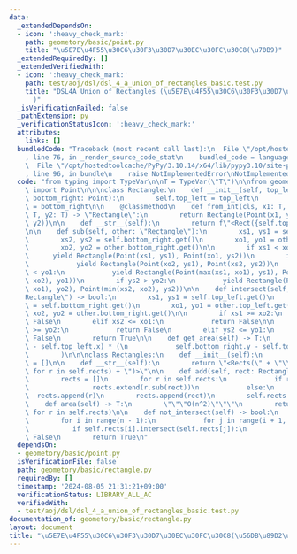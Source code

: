 ```yaml
---
data:
  _extendedDependsOn:
  - icon: ':heavy_check_mark:'
    path: geometory/basic/point.py
    title: "\u5E7E\u4F55\u30C6\u30F3\u30D7\u30EC\u30FC\u30C8(\u70B9)"
  _extendedRequiredBy: []
  _extendedVerifiedWith:
  - icon: ':heavy_check_mark:'
    path: test/aoj/dsl/dsl_4_a_union_of_rectangles_basic.test.py
    title: "DSL4A Union of Rectangles (\u5E7E\u4F55\u30C6\u30F3\u30D7\u30EC\u30FC\u30C8\
      )"
  _isVerificationFailed: false
  _pathExtension: py
  _verificationStatusIcon: ':heavy_check_mark:'
  attributes:
    links: []
  bundledCode: "Traceback (most recent call last):\n  File \"/opt/hostedtoolcache/PyPy/3.10.14/x64/lib/pypy3.10/site-packages/onlinejudge_verify/documentation/build.py\"\
    , line 76, in _render_source_code_stat\n    bundled_code = language.bundle(\n\
    \  File \"/opt/hostedtoolcache/PyPy/3.10.14/x64/lib/pypy3.10/site-packages/onlinejudge_verify/languages/python.py\"\
    , line 96, in bundle\n    raise NotImplementedError\nNotImplementedError\n"
  code: "from typing import TypeVar\n\nT = TypeVar(\"T\")\n\nfrom geometory.basic.point\
    \ import Point\n\n\nclass Rectangle:\n    def __init__(self, top_left: Point,\
    \ bottom_right: Point):\n        self.top_left = top_left\n        self.bottom_right\
    \ = bottom_right\n\n    @classmethod\n    def from_int(cls, x1: T, y1: T, x2:\
    \ T, y2: T) -> \"Rectangle\":\n        return Rectangle(Point(x1, y1), Point(x2,\
    \ y2))\n\n    def __str__(self):\n        return f\"<Rect({self.top_left}, {self.bottom_right})>\"\
    \n\n    def sub(self, other: \"Rectangle\"):\n        xs1, ys1 = self.top_left.get()\n\
    \        xs2, ys2 = self.bottom_right.get()\n        xo1, yo1 = other.top_left.get()\n\
    \        xo2, yo2 = other.bottom_right.get()\n\n        if xs1 < xo1:\n      \
    \      yield Rectangle(Point(xs1, ys1), Point(xo1, ys2))\n        if xs2 > xo2:\n\
    \            yield Rectangle(Point(xo2, ys1), Point(xs2, ys2))\n        if ys1\
    \ < yo1:\n            yield Rectangle(Point(max(xs1, xo1), ys1), Point(min(xs2,\
    \ xo2), yo1))\n        if ys2 > yo2:\n            yield Rectangle(Point(max(xs1,\
    \ xo1), yo2), Point(min(xs2, xo2), ys2))\n\n    def intersect(self, other: \"\
    Rectangle\") -> bool:\n        xs1, ys1 = self.top_left.get()\n        xs2, ys2\
    \ = self.bottom_right.get()\n        xo1, yo1 = other.top_left.get()\n       \
    \ xo2, yo2 = other.bottom_right.get()\n\n        if xs1 >= xo2:\n            return\
    \ False\n        elif xs2 <= xo1:\n            return False\n\n        if ys1\
    \ >= yo2:\n            return False\n        elif ys2 <= yo1:\n            return\
    \ False\n        return True\n\n    def get_area(self) -> T:\n        return (self.bottom_right.x\
    \ - self.top_left.x) * (\n            self.bottom_right.y - self.top_left.y\n\
    \        )\n\n\nclass Rectangles:\n    def __init__(self):\n        self.rects\
    \ = []\n\n    def __str__(self):\n        return \"<Rects(\" + \"\\n \".join(str(r)\
    \ for r in self.rects) + \")>\"\n\n    def add(self, rect: Rectangle) -> None:\n\
    \        rects = []\n        for r in self.rects:\n            if rect.intersect(r):\n\
    \                rects.extend(r.sub(rect))\n            else:\n              \
    \  rects.append(r)\n        rects.append(rect)\n        self.rects = rects\n\n\
    \    def area(self) -> T:\n        \"\"\"O(n^2)\"\"\"\n        return sum(r.get_area()\
    \ for r in self.rects)\n\n    def not_intersect(self) -> bool:\n        n = len(self.rects)\n\
    \        for i in range(n - 1):\n            for j in range(i + 1, n):\n     \
    \           if self.rects[i].intersect(self.rects[j]):\n                    return\
    \ False\n        return True\n"
  dependsOn:
  - geometory/basic/point.py
  isVerificationFile: false
  path: geometory/basic/rectangle.py
  requiredBy: []
  timestamp: '2024-08-05 21:31:21+09:00'
  verificationStatus: LIBRARY_ALL_AC
  verifiedWith:
  - test/aoj/dsl/dsl_4_a_union_of_rectangles_basic.test.py
documentation_of: geometory/basic/rectangle.py
layout: document
title: "\u5E7E\u4F55\u30C6\u30F3\u30D7\u30EC\u30FC\u30C8(\u56DB\u89D2\u5F62)"
---
```

